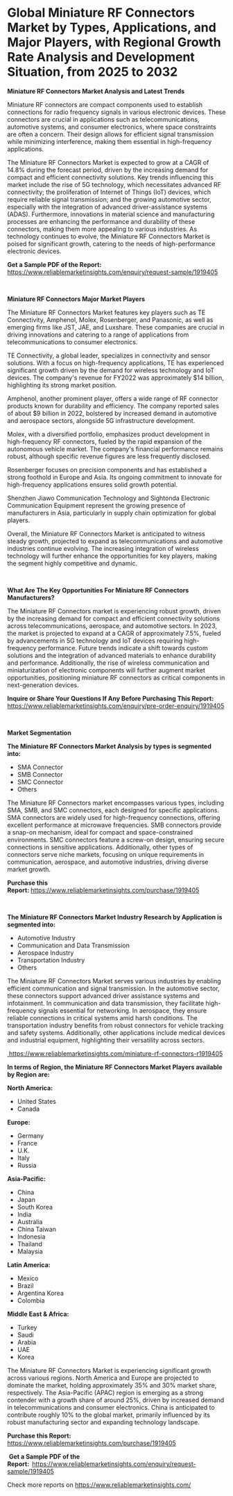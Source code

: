 <p><h1>Global Miniature RF Connectors Market by Types, Applications, and Major Players, with Regional Growth Rate Analysis and Development Situation, from 2025 to 2032</h1></p><p><strong>Miniature RF Connectors Market Analysis and Latest Trends</strong></p>
<p><p>Miniature RF connectors are compact components used to establish connections for radio frequency signals in various electronic devices. These connectors are crucial in applications such as telecommunications, automotive systems, and consumer electronics, where space constraints are often a concern. Their design allows for efficient signal transmission while minimizing interference, making them essential in high-frequency applications.</p><p>The Miniature RF Connectors Market is expected to grow at a CAGR of 14.8% during the forecast period, driven by the increasing demand for compact and efficient connectivity solutions. Key trends influencing this market include the rise of 5G technology, which necessitates advanced RF connectivity; the proliferation of Internet of Things (IoT) devices, which require reliable signal transmission; and the growing automotive sector, especially with the integration of advanced driver-assistance systems (ADAS). Furthermore, innovations in material science and manufacturing processes are enhancing the performance and durability of these connectors, making them more appealing to various industries. As technology continues to evolve, the Miniature RF Connectors Market is poised for significant growth, catering to the needs of high-performance electronic devices.</p></p>
<p><strong>Get a Sample PDF of the Report:&nbsp;</strong> <a href="https://www.reliablemarketinsights.com/enquiry/request-sample/1919405?utm_campaign=2287&utm_medium=2&utm_source=Github&utm_content=ia&utm_term=11022025&utm_id=miniature-rf-connectors">https://www.reliablemarketinsights.com/enquiry/request-sample/1919405</a></p>
<p>&nbsp;</p>
<p><strong>Miniature RF Connectors Major Market Players</strong></p>
<p><p>The Miniature RF Connectors Market features key players such as TE Connectivity, Amphenol, Molex, Rosenberger, and Panasonic, as well as emerging firms like JST, JAE, and Luxshare. These companies are crucial in driving innovations and catering to a range of applications from telecommunications to consumer electronics.</p><p>TE Connectivity, a global leader, specializes in connectivity and sensor solutions. With a focus on high-frequency applications, TE has experienced significant growth driven by the demand for wireless technology and IoT devices. The company's revenue for FY2022 was approximately $14 billion, highlighting its strong market position.</p><p>Amphenol, another prominent player, offers a wide range of RF connector products known for durability and efficiency. The company reported sales of about $9 billion in 2022, bolstered by increased demand in automotive and aerospace sectors, alongside 5G infrastructure development. </p><p>Molex, with a diversified portfolio, emphasizes product development in high-frequency RF connectors, fueled by the rapid expansion of the autonomous vehicle market. The company's financial performance remains robust, although specific revenue figures are less frequently disclosed.</p><p>Rosenberger focuses on precision components and has established a strong foothold in Europe and Asia. Its ongoing commitment to innovate for high-frequency applications ensures solid growth potential.</p><p>Shenzhen Jiawo Communication Technology and Sightonda Electronic Communication Equipment represent the growing presence of manufacturers in Asia, particularly in supply chain optimization for global players.</p><p>Overall, the Miniature RF Connectors Market is anticipated to witness steady growth, projected to expand as telecommunications and automotive industries continue evolving. The increasing integration of wireless technology will further enhance the opportunities for key players, making the segment highly competitive and dynamic.</p></p>
<p>&nbsp;</p>
<p><strong>What Are The Key Opportunities For Miniature RF Connectors Manufacturers?</strong></p>
<p><p>The Miniature RF Connectors market is experiencing robust growth, driven by the increasing demand for compact and efficient connectivity solutions across telecommunications, aerospace, and automotive sectors. In 2023, the market is projected to expand at a CAGR of approximately 7.5%, fueled by advancements in 5G technology and IoT devices requiring high-frequency performance. Future trends indicate a shift towards custom solutions and the integration of advanced materials to enhance durability and performance. Additionally, the rise of wireless communication and miniaturization of electronic components will further augment market opportunities, positioning miniature RF connectors as critical components in next-generation devices.</p></p>
<p><strong>Inquire or Share Your Questions If Any Before Purchasing This Report:</strong> <a href="https://www.reliablemarketinsights.com/enquiry/pre-order-enquiry/1919405?utm_campaign=2287&utm_medium=2&utm_source=Github&utm_content=ia&utm_term=11022025&utm_id=miniature-rf-connectors">https://www.reliablemarketinsights.com/enquiry/pre-order-enquiry/1919405</a></p>
<p>&nbsp;</p>
<p><strong>Market Segmentation</strong></p>
<p><strong>The Miniature RF Connectors Market Analysis by types is segmented into:</strong></p>
<p><ul><li>SMA Connector</li><li>SMB Connector</li><li>SMC Connector</li><li>Others</li></ul></p>
<p><p>The Miniature RF Connectors market encompasses various types, including SMA, SMB, and SMC connectors, each designed for specific applications. SMA connectors are widely used for high-frequency connections, offering excellent performance at microwave frequencies. SMB connectors provide a snap-on mechanism, ideal for compact and space-constrained environments. SMC connectors feature a screw-on design, ensuring secure connections in sensitive applications. Additionally, other types of connectors serve niche markets, focusing on unique requirements in communication, aerospace, and automotive industries, driving diverse market growth.</p></p>
<p><strong>Purchase this Report:&nbsp;</strong><a href="https://www.reliablemarketinsights.com/purchase/1919405?utm_campaign=2287&utm_medium=2&utm_source=Github&utm_content=ia&utm_term=11022025&utm_id=miniature-rf-connectors">https://www.reliablemarketinsights.com/purchase/1919405</a></p>
<p>&nbsp;</p>
<p><strong>The Miniature RF Connectors Market Industry Research by Application is segmented into:</strong></p>
<p><ul><li>Automotive Industry</li><li>Communication and Data Transmission</li><li>Aerospace Industry</li><li>Transportation Industry</li><li>Others</li></ul></p>
<p><p>The Miniature RF Connectors Market serves various industries by enabling efficient communication and signal transmission. In the automotive sector, these connectors support advanced driver assistance systems and infotainment. In communication and data transmission, they facilitate high-frequency signals essential for networking. In aerospace, they ensure reliable connections in critical systems amid harsh conditions. The transportation industry benefits from robust connectors for vehicle tracking and safety systems. Additionally, other applications include medical devices and industrial equipment, highlighting their versatility across sectors.</p></p>
<p><a href="https://www.reliablemarketinsights.com/miniature-rf-connectors-r1919405?utm_campaign=2287&utm_medium=2&utm_source=Github&utm_content=ia&utm_term=11022025&utm_id=miniature-rf-connectors">&nbsp;https://www.reliablemarketinsights.com/miniature-rf-connectors-r1919405</a></p>
<p><strong>In terms of Region, the Miniature RF Connectors Market Players available by Region are:</strong></p>
<p>
    <p> <strong> North America: </strong>
        <ul>
            <li>United States</li>
            <li>Canada</li>
        </ul>
        </p> 
    <p> <strong> Europe: </strong>
        <ul>
            <li>Germany</li>
            <li>France</li>
            <li>U.K.</li>
            <li>Italy</li>
            <li>Russia</li>
        </ul>
        </p> 
    <p> <strong> Asia-Pacific: </strong>
        <ul>
            <li>China</li>
            <li>Japan</li>
            <li>South Korea</li>
            <li>India</li>
            <li>Australia</li>
            <li>China Taiwan</li>
            <li>Indonesia</li>
            <li>Thailand</li>
            <li>Malaysia</li>
        </ul>
        </p> 
    <p> <strong> Latin America: </strong>
        <ul>
            <li>Mexico</li>
            <li>Brazil</li>
            <li>Argentina Korea</li>
            <li>Colombia</li>
        </ul>
        </p> 
    <p> <strong> Middle East & Africa: </strong>
        <ul>
            <li>Turkey</li>
            <li>Saudi</li>
            <li>Arabia</li>
            <li>UAE</li>
            <li>Korea</li>
        </ul>
    </p>
    </p>
<p><p>The Miniature RF Connectors Market is experiencing significant growth across various regions. North America and Europe are projected to dominate the market, holding approximately 35% and 30% market share, respectively. The Asia-Pacific (APAC) region is emerging as a strong contender with a growth share of around 25%, driven by increased demand in telecommunications and consumer electronics. China is anticipated to contribute roughly 10% to the global market, primarily influenced by its robust manufacturing sector and expanding technology landscape.</p></p>
<p><strong>Purchase this Report: </strong><a href="https://www.reliablemarketinsights.com/purchase/1919405?utm_campaign=2287&utm_medium=2&utm_source=Github&utm_content=ia&utm_term=11022025&utm_id=miniature-rf-connectors">https://www.reliablemarketinsights.com/purchase/1919405</a></p>
<p>&nbsp;<strong>Get a Sample PDF of the Report:&nbsp;&nbsp;</strong><a href="https://www.reliablemarketinsights.com/enquiry/request-sample/1919405?utm_campaign=2287&utm_medium=2&utm_source=Github&utm_content=ia&utm_term=11022025&utm_id=miniature-rf-connectors">https://www.reliablemarketinsights.com/enquiry/request-sample/1919405</a></p>
<p><strong></strong></p>
<p>Check more reports on <a href="https://www.reliablemarketinsights.com/?utm_campaign=2287&utm_medium=2&utm_source=Github&utm_content=ia&utm_term=11022025&utm_id=miniature-rf-connectors">https://www.reliablemarketinsights.com/</a></p>